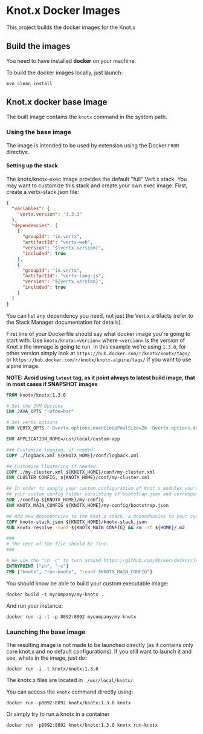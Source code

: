 # Knot.x Docker Images

This project builds the docker images for the Knot.x

## Build the images

You need to have installed **docker** on your machine.

To build the docker images locally, just launch:

`mvn clean install`

## Knot.x docker base Image

The built image contains the `knotx` command in the system path.
 
### Using the base image

The image is intended to be used by extension using the Docker `FROM` directive.

#### Setting up the stack
The knotx/knotx-exec image provides the default "full" Vert.x stack. You may want to customize this stack and create your own exec image. First, create a vertx-stack.json file:

```json
{
  "variables": {
    "vertx.version": "3.3.3"
  },
  "dependencies": [
    {
      "groupId": "io.vertx",
      "artifactId": "vertx-web",
      "version": "${vertx.version}",
      "included": true
    },
    {
      "groupId": "io.vertx",
      "artifactId": "vertx-lang-js",
      "version": "${vertx.version}",
      "included": true
    }
  ]
}
```
You can list any dependency you need, not just the Vert.x artifacts (refer to the Stack Manager documentation for details).

First line of your Dockerfile should say what docker image you're going to start with. Use `knotx/knotx:<version>` where `<version>` is the version of Knot.x the immage is going to run.
In this example we're using `1.3.0`, for other version simply look at `https://hub.docker.com/r/knotx/knotx/tags/` or `https://hub.docker.com/r/knotx/knotx-alpine/tags/` if you want to use alpine image.

**NOTE: Avoid using `latest` tag, as it point always to latest build image, that in most cases if SNAPSHOT images**

```Dockerfile
FROM knotx/knotx:1.3.0

# Set the JVM Options
ENV JAVA_OPTS "-Dfoo=bar"

# Set vertx options
ENV VERTX_OPTS "-Dvertx.options.eventLoopPoolSize=26 -Dvertx.options.deployment.worker=true"

ENV APPLICATION_HOME=/usr/local/custom-app

### Customize logging, if needed
COPY ./logback.xml ${KNOTX_HOME}/conf/logback.xml                 

## Customize Clustering if needed
COPY ./my-cluster.xml ${KNOTX_HOME}/conf/my-cluster.xml
ENV CLUSTER_CONFIG, ${KNOTX_HOME}/conf/my-cluster.xml

## In order to supply your custom configuration of Knot.x modules you'd need to supply
## your custom config folder consisting of bootstrap.json and corresponding .conf files
ADD ./config ${KNOTX_HOME}/my-config
ENV KNOTX_MAIN_CONFIG ${KNOTX_HOME}/my-config/bootstrap.json

## Add new dependencies to the Knot.x stack, a dependencies to your custom code
COPY knotx-stack.json ${KNOTX_HOME}/knotx-stack.json
RUN knotx resolve -conf ${KNOTX_MAIN_CONFIG} && rm -rf ${HOME}/.m2 

###
# The rest of the file should be fine.
###

# We use the "sh -c" to turn around https://github.com/docker/docker/issues/5509 - variable not expanded
ENTRYPOINT ["sh", "-c"]
CMD ["knotx", "run-knotx", "-conf $KNOTX_MAIN_CONFIG"]
```

You should know be able to build your custom executable image:

`docker build -t mycompany/my-knotx .`

And run your instance:

```
docker run -i -t -p 8092:8092 mycompany/my-knotx
```

### Launching the base image

The resulting image is not made to be launched directly (as it contains only core knot.x and no default configurations). If you 
still want to launch it and see, whats in the image, just do:
 
`docker run -i -t knotx/knotx:1.3.0`

The knotx.x files are located in ` /usr/local/knotx/`.

You can access the `knotx` command directly using:

`docker run -p8092:8092 knotx/knotx:1.3.0 knotx`

Or simply try to run a knotx in a container

`docker run -p8092:8092 knotx/knotx:1.3.0 knotx run-knotx`
